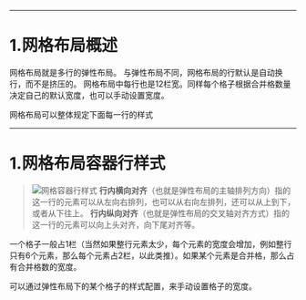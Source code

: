 ***
1.网格布局概述
============
网格布局就是多行的弹性布局。
与弹性布局不同，网格布局的行默认是自动换行，而不是挤压的。
网格布局中每行也是12栏宽。同样每个格子根据合并格数量决定自己的默认宽度，也可以手动设置宽度。

网格布局可以整体规定下面每一行的样式
***
1.网格布局容器行样式
============

>![网格容器行样式](https://upload-images.jianshu.io/upload_images/12920178-879acaac77ae818f.png?imageMogr2/auto-orient/strip%7CimageView2/2/w/1240)
>**行内横向对齐**（也就是弹性布局的主轴排列方向）指的这一行的元素可以从左向右排列，也可以从右向左排列，还可以从上到下，或者从下往上。
>**行内纵向对齐**（也就是弹性布局的交叉轴对齐方式）指的这一行的元素可以向上头对齐，向下尾对齐等。


一个格子一般占1栏（当然如果整行元素太少，每个元素的宽度会增加，例如整行只有6个元素，那么每个元素占2栏，以此类推）。如果某个元素是合并格，那么占有合并格数的宽度。

可以通过弹性布局下的某个格子的样式配置，来手动设置格子的宽度。
